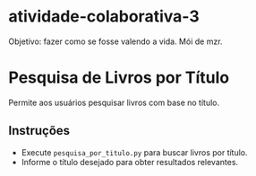 # atividade-colaborativa-3
Objetivo: fazer como se fosse valendo a vida. Mói de mzr. 

# Pesquisa de Livros por Título

Permite aos usuários pesquisar livros com base no título.

## Instruções

- Execute `pesquisa_por_titulo.py` para buscar livros por título.
- Informe o título desejado para obter resultados relevantes.
